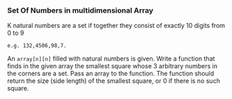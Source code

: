 ### Set Of Numbers in multidimensional Array

K natural numbers are a set if together they consist of exactly 10 digits from 0 to 9

```text
e.g. 132,4506,98,7.
```

An `array[n][n]` filled with natural numbers is given. Write a function that finds in the given array the smallest
square whose 3 arbitrary numbers in the corners are a set. Pass an array to the function. The function should return the
size (side length) of the smallest square, or 0 if there is no such square.